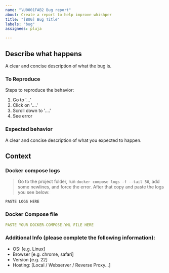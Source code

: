 ```yaml
---
name: "\U0001FAB2 Bug report"
about: Create a report to help improve whishper
title: "[BUG] Bug Title"
labels: "bug"
assignees: pluja

---
```


## **Describe what happens**
A clear and concise description of what the bug is.

### **To Reproduce**
Steps to reproduce the behavior:
1. Go to '...'
2. Click on '....'
3. Scroll down to '....'
4. See error

### **Expected behavior**
A clear and concise description of what you expected to happen.

## Context

### **Docker compose logs**

> Go to the project folder, run `docker compose logs -f --tail 50`, add some newlines, and force the error. After that copy and paste the logs you see below:

```
PASTE LOGS HERE
```

### **Docker Compose file**

```yaml
PASTE YOUR DOCKER-COMPOSE.YML FILE HERE
```

### **Additional Info (please complete the following information):**
 - OS: [e.g. Linux]
 - Browser [e.g. chrome, safari]
 - Version [e.g. 22]
 - Hosting: [Local / Webserver / Reverse Proxy...]
